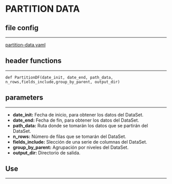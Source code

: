 # PARTITION DATA
## file config
---
[partition-data.yaml](./Config/partition-data.yaml)


## header functions
---
~~~
def PartitionDF(date_init, date_end, path_data, n_rows,fields_include,group_by_parent, output_dir)
~~~
## parameters
---
*   **date_init:** Fecha de inicio, para obtener los datos del DataSet.
*   **date_end:** Fecha de fin, para obtener los datos del DataSet.
*   **path_data:** Ruta donde se tomarán los datos que se partirán del DataSet.
*   **n_rows:** Número de filas que se tomarán del DataSet.
*   **fields_include:** Slección de una serie de columnas del DataSet.
*   **group_by_parent:** Agrupación por niveles del DataSet. 
*   **output_dir:** Directorio de salida. 

## Use
---



